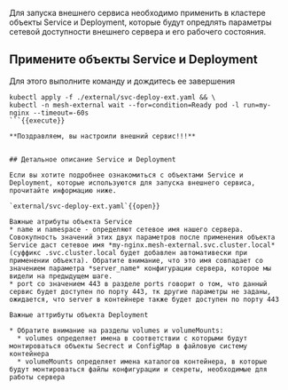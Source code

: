 Для запуска внешнего сервиса необходимо применить в кластере объекты Service и Deployment, которые будут опредлять параметры сетевой доступности внешнего сервера и его рабочего состояния. 

## Примените объекты Service и Deployment

Для этого выполните команду и дождитесь ее завершения

```
kubectl apply -f ./external/svc-deploy-ext.yaml && \
kubectl -n mesh-external wait --for=condition=Ready pod -l run=my-nginx --timeout=-60s
```{{execute}}

**Поздравляем, вы настроили внешний сервис!!!**


## Детальное описание Service и Deployment

Если вы хотите подробнее ознакомиться с объектами Service и Deployment, которые используются для запуска внешнего сервиса, прочитайте информацию ниже.

`external/svc-deploy-ext.yaml`{{open}}

Важные атрибуты объекта Service
* name и namespace - определяют сетевое имя нашего сервера. Совокупность значений этих двух параметров после применения объекта Service даст сетевое имя *my-nginx.mesh-external.svc.cluster.local* (суффикс .svc.cluster.local будет добавлен автомативески при применении объекта). Обратите внимание, что это имя совпадает со значением параметра *server_name* конфигурации сервера, которое мы видели на предыдущем шаге. 
* port со значением 443 в разделе ports говорит о том, что данный сервис будет доступен по порту 443, тк другие параметры не заданы, ожидается, что server в контейнере также будет доступен по порту 443

Важные аттрибуты объекта Deployment

* Обратите внимание на разделы volumes и volumeMounts:
  * volumes определяет имена в соответствии с которыми будут монтироваться объекты Secrect и ConfigMap в файловую систему контейнера
  * volumeMounts определяет имена каталогов контейнера, в которые будут монтироваться файлы конфигурации и секреты, необходимые для работы сервера



